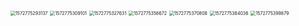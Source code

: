 <img src="D:\doc\blog\images\study\zookeeper\1572775293137.png" alt="1572775293137" style="zoom:50%;" />
<img src="D:\doc\blog\images\study\zookeeper\1572775309101.png" alt="1572775309101" style="zoom:50%;" />
<img src="D:\doc\blog\images\study\zookeeper\1572775327631.png" alt="1572775327631" style="zoom:50%;" />
<img src="D:\doc\blog\images\study\zookeeper\1572775356672.png" alt="1572775356672" style="zoom:50%;" />
<img src="D:\doc\blog\images\study\zookeeper\1572775370808.png" alt="1572775370808" style="zoom:50%;" />
<img src="D:\doc\blog\images\study\zookeeper\1572775384036.png" alt="1572775384036" style="zoom:50%;" />
<img src="D:\doc\blog\images\study\zookeeper\1572775399879.png" alt="1572775399879" style="zoom:50%;" />